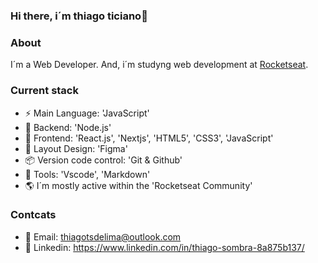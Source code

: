 ### Hi there, i´m thiago ticiano👋

### About
I´m a Web Developer. And, i´m studyng web development at [Rocketseat](https://app.rocketseat.com.br/).

### Current stack
- ⚡️ Main Language: 'JavaScript'
- 📡 Backend: 'Node.js'
- 🎉 Frontend: 'React.js', 'Nextjs', 'HTML5', 'CSS3', 'JavaScript'
- 🎨 Layout Design: 'Figma'
- 📦️ Version code control: 'Git & Github'
- 🔨 Tools: 'Vscode', 'Markdown'
- 🌎 I´m mostly active within the 'Rocketseat Community'

 ### Contcats
 - 📧 Email: thiagotsdelima@outlook.com
 - 👤 Linkedin: https://www.linkedin.com/in/thiago-sombra-8a875b137/
   
